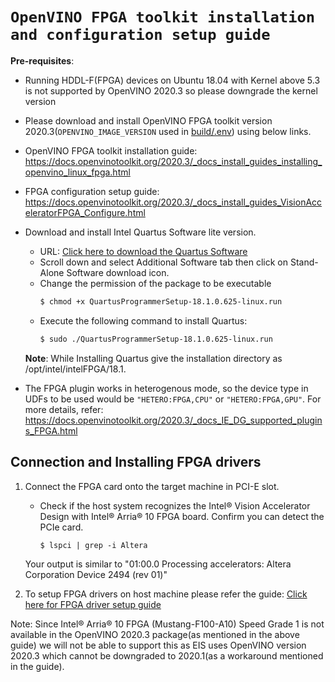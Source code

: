 # `OpenVINO FPGA toolkit installation and configuration setup guide`

**Pre-requisites**:
   * Running HDDL-F(FPGA) devices on Ubuntu 18.04 with Kernel above 5.3 is not supported by OpenVINO 2020.3 so please downgrade the kernel version
   * Please download and install OpenVINO FPGA toolkit version 2020.3(`OPENVINO_IMAGE_VERSION` used in [build/.env](build/.env)) using below links.
   * OpenVINO FPGA toolkit installation guide: https://docs.openvinotoolkit.org/2020.3/_docs_install_guides_installing_openvino_linux_fpga.html
   * FPGA configuration setup guide: https://docs.openvinotoolkit.org/2020.3/_docs_install_guides_VisionAcceleratorFPGA_Configure.html

* Download and install Intel Quartus Software lite version.
   * URL: [Click here to download the Quartus Software](https://fpgasoftware.intel.com/18.1/?edition=lite&platform=linux)
   * Scroll down and select Additional Software tab then click on Stand-Alone Software download icon.
   * Change the permission of the package to be executable
     ```sh
     $ chmod +x QuartusProgrammerSetup-18.1.0.625-linux.run
     ```
   * Execute the following command to install Quartus:
     ```sh
     $ sudo ./QuartusProgrammerSetup-18.1.0.625-linux.run
     ```
    **Note**: While Installing Quartus give the installation directory as /opt/intel/intelFPGA/18.1.

* The FPGA plugin works in heterogenous mode, so the device type in UDFs to be used would be `"HETERO:FPGA,CPU"` or `"HETERO:FPGA,GPU"`. For more details, refer: https://docs.openvinotoolkit.org/2020.3/_docs_IE_DG_supported_plugins_FPGA.html

## Connection and Installing FPGA drivers

1. Connect the FPGA card onto the target machine in PCI-E slot.
   * Check if the host system recognizes the Intel® Vision Accelerator Design with Intel® Arria® 10 FPGA board. Confirm you can detect the PCIe card.

      ```
      $ lspci | grep -i Altera
      ```
    Your output is similar to "01:00.0 Processing accelerators: Altera Corporation Device 2494 (rev 01)"

2. To setup FPGA drivers on host machine please refer the guide: [Click here for FPGA driver setup guide](https://docs.openvinotoolkit.org/2020.3/_docs_install_guides_VisionAcceleratorFPGA_Configure.html)

Note: Since Intel® Arria® 10 FPGA (Mustang-F100-A10) Speed Grade 1 is not available in the OpenVINO 2020.3 package(as mentioned in the above guide) we will not be able to support this as EIS uses OpenVINO version 2020.3 which cannot be downgraded to 2020.1(as a workaround mentioned in the guide).

